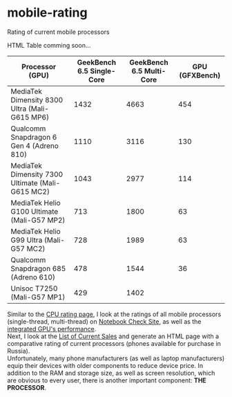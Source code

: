 # mobile-rating
Rating of current mobile processors


HTML Table comming soon...

| Processor (GPU) | GeekBench 6.5 Single-Core | GeekBench 6.5 Multi-Core | GPU (GFXBench) |
| ------ | ------ | ------ | ------ |
| MediaTek Dimensity 8300 Ultra (Mali-G615 MP6) |    1432 |   4663   |  454 |
| Qualcomm Snapdragon 6 Gen 4 (Adreno 810) |         1110 |   3116   |  130 |
| MediaTek Dimensity 7300 Ultimate (Mali-G615 MC2) | 1043 |   2977   |  114 |
| MediaTek Helio G100 Ultimate (Mali-G57 MP2) |      713  |   1800   |  63  | 
| MediaTek Helio G99 Ultra (Mali-G57 MC2) |          728  |   1989   |  63  |
| Qualcomm Snapdragon 685 (Adreno 610) |             478  |   1544   |  36  |
| Unisoc T7250 (Mali-G57 MP1) |                      429  |   1402   |      |



Similar to the [CPU rating page](https://github.com/miptleha/cpu-rating), I look at the ratings of all mobile processors (single-thread, multi-thread) on [Notebook Check Site](https://www.notebookcheck.com/Smartphone-Prozessoren-Benchmarkliste.149507.0.html), as well as the [integrated GPU's performance](https://www.notebookcheck.com/Smartphone-Grafikkarten-Benchmarkliste.149357.0.html).  
Next, I look at the [List of Current Sales](https://www.nix.ru/price/price_list.html?section=smartphones_mobile_phones_all#c_id=368&fn=368&g_id=265&new_goods=0&page=all&sort=%2Bp6510%2B5528%2B5529&spoiler=1&store=msk-0_1721_1&thumbnail_view=2) and generate an HTML page with a comparative rating of current processors (phones available for purchase in Russia).  
Unfortunately, many phone manufacturers (as well as laptop manufacturers) equip their devices with older components to reduce device price. In addition to the RAM and storage size, as well as screen resolution, which are obvious to every user, there is another important component: **THE PROCESSOR**.

